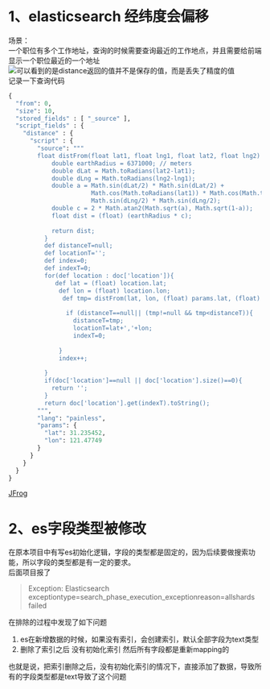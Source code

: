 # 1、elasticsearch 经纬度会偏移
场景：<br />一个职位有多个工作地址，查询的时候需要查询最近的工作地点，并且需要给前端显示一个职位最近的一个地址<br />![可以看到的是distance返回的值并不是保存的值，而是丢失了精度的值](https://cdn.nlark.com/yuque/0/2022/png/2923644/1666057845185-4fa7853a-56ad-4c01-a722-3803128cd1e3.png#averageHue=%23f3f2f1&clientId=ue58b344a-b081-4&from=paste&height=597&id=uc1f50548&originHeight=895&originWidth=1707&originalType=binary&ratio=1&rotation=0&showTitle=true&size=254516&status=done&style=none&taskId=u842bc6dd-f805-4f2c-b59a-4c6a748e779&title=%E5%8F%AF%E4%BB%A5%E7%9C%8B%E5%88%B0%E7%9A%84%E6%98%AFdistance%E8%BF%94%E5%9B%9E%E7%9A%84%E5%80%BC%E5%B9%B6%E4%B8%8D%E6%98%AF%E4%BF%9D%E5%AD%98%E7%9A%84%E5%80%BC%EF%BC%8C%E8%80%8C%E6%98%AF%E4%B8%A2%E5%A4%B1%E4%BA%86%E7%B2%BE%E5%BA%A6%E7%9A%84%E5%80%BC&width=1138 "可以看到的是distance返回的值并不是保存的值，而是丢失了精度的值")<br />记录一下查询代码
```graphql
{
  "from": 0,
  "size": 10, 
  "stored_fields" : [ "_source" ],
  "script_fields" : {
    "distance" : {
      "script" : {
        "source": """
        float distFrom(float lat1, float lng1, float lat2, float lng2) {
            double earthRadius = 6371000; // meters
            double dLat = Math.toRadians(lat2-lat1);
            double dLng = Math.toRadians(lng2-lng1);
            double a = Math.sin(dLat/2) * Math.sin(dLat/2) +
                       Math.cos(Math.toRadians(lat1)) * Math.cos(Math.toRadians(lat2)) *
                       Math.sin(dLng/2) * Math.sin(dLng/2);
            double c = 2 * Math.atan2(Math.sqrt(a), Math.sqrt(1-a));
            float dist = (float) (earthRadius * c);
            
            return dist;
          }
          def distanceT=null;
          def locationT='';
          def index=0;
          def indexT=0;
          for(def location : doc['location']){
             def lat = (float) location.lat;
              def lon = (float) location.lon;
               def tmp= distFrom(lat, lon, (float) params.lat, (float) params.lon) * 0.001;
               
                if (distanceT==null|| (tmp!=null && tmp<distanceT)){
                  distanceT=tmp;
                  locationT=lat+','+lon;
                  indexT=0;
                  
              }
              index++;
            
          }
          if(doc['location']==null || doc['location'].size()==0){
            return '';
          }
          return doc['location'].get(indexT).toString();
        """,
        "lang": "painless",
        "params": {
          "lat": 31.235452,
          "lon": 121.47749
        }
      }
    }
  }
}
```
[JFrog](https://groovy.jfrog.io/ui/native/dist-release-local/groovy-zips/apache-groovy-sdk-4.0.6.zip)

# 2、es字段类型被修改
在原本项目中有写es初始化逻辑，字段的类型都是固定的，因为后续要做搜索功能，所以字段的类型都是有一定的要求。<br />后面项目报了
> Exception: Elasticsearch exceptiontype=search_phase_execution_exceptionreason=allshards failed

在排除的过程中发现了如下问题

1. es在新增数据的时候，如果没有索引，会创建索引，默认全部字段为text类型
2. 删除了索引之后 没有初始化索引  然后所有字段都是重新mapping的

也就是说，把索引删除之后，没有初始化索引的情况下，直接添加了数据，导致所有的字段类型都是text导致了这个问题
